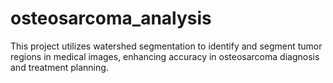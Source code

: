 # osteosarcoma_analysis
This project utilizes watershed segmentation to identify and segment tumor regions in medical images, enhancing accuracy in osteosarcoma diagnosis and treatment planning.
